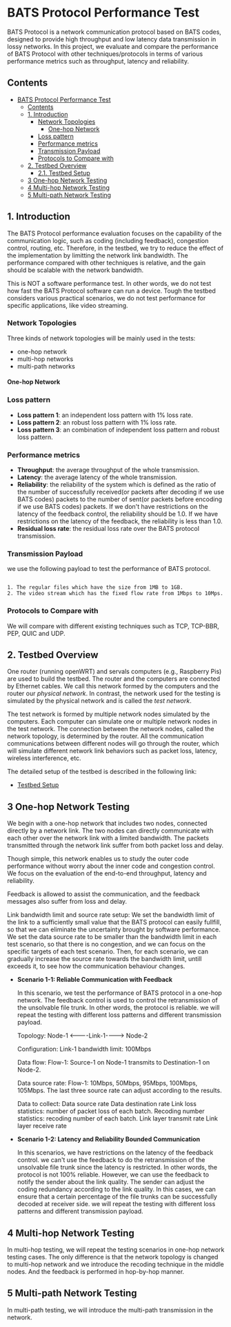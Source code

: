 # BATS Protocol Performance Test

BATS Protocol is a network communication protocol based on BATS codes, designed to provide high throughput and low latency data transmission in lossy networks. In this project, we evaluate and compare the performance of BATS Protocol with other techniques/protocols in terms of various performance metrics such as throughput, latency and reliability.  

## Contents

- [BATS Protocol Performance Test](#bats-protocol-performance-test)
  - [Contents](#contents)
  - [1. Introduction](#1-introduction)
    - [Network Topologies](#network-topologies)
      - [One-hop Network](#one-hop-network)
    - [Loss pattern](#loss-pattern)
    - [Performance metrics](#performance-metrics)
    - [Transmission Payload](#transmission-payload)
    - [Protocols to Compare with](#protocols-to-compare-with)
  - [2. Testbed Overview](#2-testbed-overview)
    - [2.1. Testbed Setup](#21-testbed-setup)
  - [3 One-hop Network Testing](#3-one-hop-network-testing)
  - [4 Multi-hop Network Testing](#4-multi-hop-network-testing)
  - [5 Multi-path Network Testing](#5-multi-path-network-testing)

## 1. Introduction

The BATS Protocol performance evaluation focuses on the capability of the communication logic, such as coding (including feedback), congestion control, routing, etc. Therefore, in the testbed, we try to reduce the effect of the implementation by limitting the network link bandwidth. The performance compared with other techniques is relative, and the gain should be scalable with the network bandwidth.

This is NOT a software performance test. In other words, we do not test how fast the BATS Protocol software can run a device. Tough the testbed considers various practical scenarios, we do not test performance for specific applications, like video streaming.  

### Network Topologies

Three kinds of network topologies will be mainly used in the tests:

- one-hop network
- multi-hop networks
- multi-path networks

#### One-hop Network

### Loss pattern

- **Loss pattern 1**: an independent loss pattern with 1% loss rate.
- **Loss pattern 2**: an robust loss pattern with 1% loss rate.
- **Loss pattern 3**: an combination of independent loss pattern and robust loss pattern.

### Performance metrics

- **Throughput**: the average throughput of the whole transmission.
- **Latency**: the average latency of the whole transmission.
- **Reliability**: the reliability of the system which is defined as the ratio of the number of successfully received(or packets after decoding if we use BATS codes) packets to the number of sent(or packets before encoding if we use BATS codes) packets. If we don't have restrictions on the latency of the feedback control, the reliability should be 1.0. If we have restrictions on the latency of the feedback, the reliability is less than 1.0.
- **Residual loss rate**: the residual loss rate over the BATS protocol transmission.

### Transmission Payload

we use the following payload to test the performance of BATS protocol.  

```plain

1. The regular files which have the size from 1MB to 1GB.
2. The video stream which has the fixed flow rate from 1Mbps to 10Mps.

```  

### Protocols to Compare with

We will compare with different existing techniques such as TCP, TCP-BBR, PEP, QUIC and UDP.

## 2. Testbed Overview

One router (running openWRT) and servals computers (e.g., Raspberry Pis) are used to build the testbed. The router and the computers are connected by Ethernet cables. We call this network formed by the computers and the router our *physical network*. In contrast, the network used for the testing is simulated by the physical network and is called the *test network*. 

The test network is formed by multiple network nodes simulated by the computers. Each computer can simulate one or multiple network nodes in the test network. The connection between the network nodes, called the network topology, is determined by the router. All the communication communications between different nodes will go through the router, which will simulate different network link behaviors such as packet loss, latency, wireless interference, etc. 

The detailed setup of the testbed is described in the following link:

- [Testbed Setup](testbed/testbed_setup.md)

## 3 One-hop Network Testing

We begin with a one-hop network that includes two nodes, connected directly by a network link. The two nodes can directly communicate with each other over the network link with a limited bandwidth. The packets transmitted through the network link suffer from both packet loss and delay.

Though simple, this network enables us to study the outer code performance without worry about the inner code and congestion control. We focus on the evaluation of the end-to-end throughput, latency and reliability. 
 
Feedback is allowed to assist the communication, and the feedback messages also suffer from loss and delay. 

Link bandwidth limit and source rate setup:
We set the bandwidth limit of the link to a sufficiently small value that the BATS protocol can easily fullfill, so that we can eliminate the uncertainty brought by software performance. We set the data source rate to be smaller than the bandwidth limit in each test scenario, so that there is no congestion, and we can focus on the specific targets of each test scenario. Then, for each scenario, we can gradually increase the source rate towards the bandwidth limit, untill exceeds it, to see how the communication behaviour changes.

- **Scenario 1-1: Reliable Communication with Feedback**

    In this scenario, we test the performance of BATS protocol in a one-hop network. The feedback control is used to control the retransmission of the unsolvable file trunk. In other words, the protocol is reliable. we will repeat the testing with different loss patterns and different transmission payload.

  Topology:
  Node-1 <----Link-1----> Node-2

  Configuration:
    Link-1 bandwidth limit: 100Mbps

  Data flow:
    Flow-1: Source-1 on Node-1 transmits to Destination-1 on Node-2.
  
  Data source rate:
    Flow-1: 10Mbps, 50Mbps, 95Mbps, 100Mbps, 105Mbps. The last three source rate can adjust according to the results.

  Data to collect:
    Data source rate
    Data destination rate
    Link loss statistics: number of packet loss of each batch.
    Recoding number statistics: recoding number of each batch.
    Link layer transmit rate
    Link layer receive rate
    

- **Scenario 1-2: Latency and Reliability Bounded Communication**

    In this scenarios, we have restrictions on the latency of the feedback control. we can't use the feedback to do the retransmission of the unsolvable file trunk since the latency is restricted. In other words, the protocol is not 100% reliable. However, we can use the feedback to notify the sender about the link quality. The sender can adjust the coding redundancy according to the link quality. In this cases, we can ensure that a certain percentage of the file trunks can be successfully decoded at receiver side. we will repeat the testing with different loss patterns and different transmission payload.

## 4 Multi-hop Network Testing

In multi-hop testing, we will repeat the testing scenarios in one-hop network testing cases. The only difference is that the network topology is changed to multi-hop network and we introduce the recoding technique in the middle nodes. And the feedback is performed in hop-by-hop manner.

## 5 Multi-path Network Testing

In multi-path testing, we will introduce the multi-path transmission in the network.
